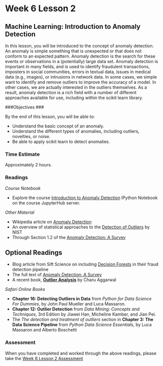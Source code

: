 # Week 6 Lesson 2 #
## Machine Learning: Introduction to Anomaly Detection ##

In this lesson, you will be introduced to the concept of anomaly
detection. An anomaly is simple something that is unexpected or that
does not conform to an expected pattern. Anomaly detection is the search
for these events or observations in a (potentially) large data set.
Anomaly detection is important in many fields, and is used to identify
fraudulent transactions, imposters in social communities, errors in
textual data, issues in medical data (e.g., images), or intrusions in
network data. In some cases, we simple want to identify and remove
outliers to improve the accuracy of a model. In other cases, we are
actually interested in the outliers themselves. As a result, anomaly
detection is a rich field with a number of different approaches
available for use, including within the scikit learn library.

###Objectives ###

By the end of this lesson, you will be able to:

- Understand the basic concept of an anomaly.
- Understand the different types of anomalies, including outliers, novelties, or noise.
- Be able to apply scikit learn to detect anomalies.

### Time Estimate ###

Approximately 2 hours.

### Readings ####

_Course Notebook_

- Explore the course [Introduction to Anomaly Detection][l2nb]
IPython Notebook on the course JupyterHub server.

_Other Material_

- Wikipedia article on [Anomaly Detection][wad]
- An overview of statistical approaches to the [Detection of Outliers][doo] by NIST
- Through Section 1.2 of the [Anomaly Detection: A Survey][ads]

## Optional Readings ##

- Blog article from Sift Science on including [Decision Forests][df] in their fraud detection pipeline
- The full text of [Anomaly Detection: A Survey][ads]
- A recent book, **[Outlier Analysis][odb]** by Charu Aggarwal

_Safari Online Books_

- **Chapter 16: Detecting Outliers in Data** from _Python for Data Science For Dummies_, by John Paul Mueller and Luca Massaron.
- **Chapter 12: Outlier Detection** from _Data Mining: Concepts and Techniques_, 3rd Edition by Jiawei Han, Micheline Kamber, and Jian Pei.
- The _The detection and treatment of outliers_ section in **Chapter 3: The Data Science Pipeline** from _Python Data Science Essentials_, by Luca Massaron and Alberto Boschetti

### Assessment ###

When you have completed and worked through the above readings, please take the [Week 6 Lesson 2 Assessment][la]

[l2nb]: notebooks/intro2ad.ipynb
[la]: https://learn.illinois.edu/mod/quiz/view.php?id=1325290

[doo]: http://www.itl.nist.gov/div898/handbook/eda/section3/eda35h.htm

[ads]: http://dl.acm.org/ft_gateway.cfm?id=1541882&ftid=666427&dwn=1&CFID=753590370&CFTOKEN=66322093

[odb]: http://www.charuaggarwal.net/outlierbook.pdf

[df]: http://blog.siftscience.com/blog/2015/large-scale-decision-forests-lessons-learned
[wad]: https://en.wikipedia.org/wiki/Anomaly_detection
